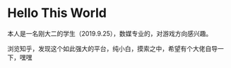# Hello This World
本人是一名刚大二的学生（2019.9.25），数媒专业的，对游戏方向感兴趣。

浏览知乎，发现这个如此强大的平台，纯小白，摸索之中，希望有个大佬自导一下，嘿嘿

